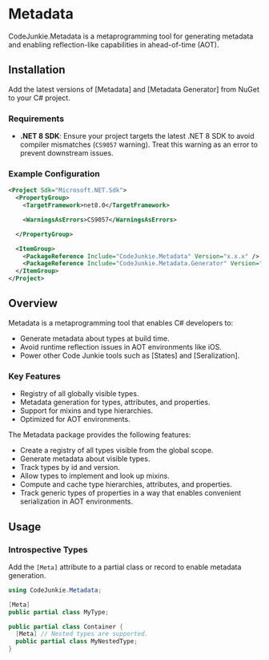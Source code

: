 # Metadata

CodeJunkie.Metadata is a metaprogramming tool for generating metadata and enabling reflection-like capabilities in ahead-of-time (AOT).

## Installation

Add the latest versions of [Metadata] and [Metadata Generator] from NuGet to your C# project.

### Requirements
- **.NET 8 SDK**: Ensure your project targets the latest .NET 8 SDK to avoid compiler mismatches (`CS9057` warning). Treat this warning as an error to prevent downstream issues.

### Example Configuration
```xml
<Project Sdk="Microsoft.NET.Sdk">
  <PropertyGroup>
    <TargetFramework>net8.0</TargetFramework>

    <WarningsAsErrors>CS9057</WarningsAsErrors>

  </PropertyGroup>

  <ItemGroup>
    <PackageReference Include="CodeJunkie.Metadata" Version="x.x.x" />
    <PackageReference Include="CodeJunkie.Metadata.Generator" Version="x.x.x" PrivateAssets="all" OutputItemType="analyzer" />
  </ItemGroup>
</Project>
```

## Overview

Metadata is a metaprogramming tool that enables C# developers to:
- Generate metadata about types at build time.
- Avoid runtime reflection issues in AOT environments like iOS.
- Power other Code Junkie tools such as [States] and [Seralization].

### Key Features
- Registry of all globally visible types.
- Metadata generation for types, attributes, and properties.
- Support for mixins and type hierarchies.
- Optimized for AOT environments.

The Metadata package provides the following features:

- Create a registry of all types visible from the global scope.
- Generate metadata about visible types.
- Track types by id and version.
- Allow types to implement and look up mixins.
- Compute and cache type hierarchies, attributes, and properties.
- Track generic types of properties in a way that enables convenient serialization in AOT environments.

## Usage

### Introspective Types

Add the `[Meta]` attribute to a partial class or record to enable metadata generation.

```csharp
using CodeJunkie.Metadata;

[Meta]
public partial class MyType;

public partial class Container {
  [Meta] // Nested types are supported.
  public partial class MyNestedType;
}
```
